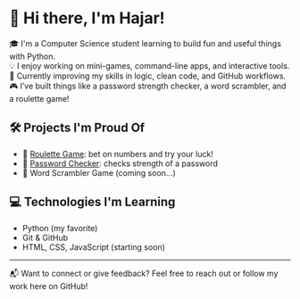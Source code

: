 

# 👋 Hi there, I'm Hajar!

🎓 I'm a Computer Science student learning to build fun and useful things with Python.  
💡 I enjoy working on mini-games, command-line apps, and interactive tools.  
🌱 Currently improving my skills in logic, clean code, and GitHub workflows.  
🎮 I’ve built things like a password strength checker, a word scrambler, and a roulette game!

## 🛠️ Projects I'm Proud Of

- 🎲 [Roulette Game](https://github.com/Hajar1010/roulette-game): bet on numbers and try your luck!
- 🔐 [Password Checker](https://github.com/Hajar1010/password-checker): checks strength of a password
- 🧠 Word Scrambler Game (coming soon...)

## 💻 Technologies I'm Learning

- Python (my favorite)
- Git & GitHub
- HTML, CSS, JavaScript (starting soon)
---

📬 Want to connect or give feedback? Feel free to reach out or follow my work here on GitHub!


